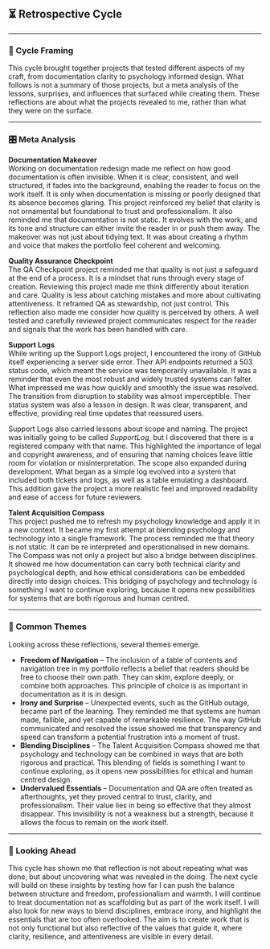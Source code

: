 ## ⏳ Retrospective Cycle  

---

### 🔄 Cycle Framing  
This cycle brought together projects that tested different aspects of my craft, from documentation clarity to psychology informed design. What follows is not a summary of those projects, but a meta analysis of the lessons, surprises, and influences that surfaced while creating them. These reflections are about what the projects revealed to me, rather than what they were on the surface.  

---

### 🎛️ Meta Analysis  

**Documentation Makeover**  
Working on documentation redesign made me reflect on how good documentation is often invisible. When it is clear, consistent, and well structured, it fades into the background, enabling the reader to focus on the work itself. It is only when documentation is missing or poorly designed that its absence becomes glaring. This project reinforced my belief that clarity is not ornamental but foundational to trust and professionalism. It also reminded me that documentation is not static. It evolves with the work, and its tone and structure can either invite the reader in or push them away. The makeover was not just about tidying text. It was about creating a rhythm and voice that makes the portfolio feel coherent and welcoming.  

**Quality Assurance Checkpoint**  
The QA Checkpoint project reminded me that quality is not just a safeguard at the end of a process. It is a mindset that runs through every stage of creation. Reviewing this project made me think differently about iteration and care. Quality is less about catching mistakes and more about cultivating attentiveness. It reframed QA as stewardship, not just control. This reflection also made me consider how quality is perceived by others. A well tested and carefully reviewed project communicates respect for the reader and signals that the work has been handled with care.  

**Support Logs**  
While writing up the Support Logs project, I encountered the irony of GitHub itself experiencing a server side error. Their API endpoints returned a 503 status code, which meant the service was temporarily unavailable. It was a reminder that even the most robust and widely trusted systems can falter. What impressed me was how quickly and smoothly the issue was resolved. The transition from disruption to stability was almost imperceptible. Their status system was also a lesson in design. It was clear, transparent, and effective, providing real time updates that reassured users.  

Support Logs also carried lessons about scope and naming. The project was initially going to be called *SupportLog*, but I discovered that there is a registered company with that name. This highlighted the importance of legal and copyright awareness, and of ensuring that naming choices leave little room for violation or misinterpretation. The scope also expanded during development. What began as a simple log evolved into a system that included both tickets and logs, as well as a table emulating a dashboard. This addition gave the project a more realistic feel and improved readability and ease of access for future reviewers.  

**Talent Acquisition Compass**  
This project pushed me to refresh my psychology knowledge and apply it in a new context. It became my first attempt at blending psychology and technology into a single framework. The process reminded me that theory is not static. It can be re interpreted and operationalised in new domains. The Compass was not only a project but also a bridge between disciplines. It showed me how documentation can carry both technical clarity and psychological depth, and how ethical considerations can be embedded directly into design choices. This bridging of psychology and technology is something I want to continue exploring, because it opens new possibilities for systems that are both rigorous and human centred.  

---

### 🌉 Common Themes  
Looking across these reflections, several themes emerge.  

- **Freedom of Navigation** – The inclusion of a table of contents and navigation tree in my portfolio reflects a belief that readers should be free to choose their own path. They can skim, explore deeply, or combine both approaches. This principle of choice is as important in documentation as it is in design.  
- **Irony and Surprise** – Unexpected events, such as the GitHub outage, became part of the learning. They reminded me that systems are human made, fallible, and yet capable of remarkable resilience. The way GitHub communicated and resolved the issue showed me that transparency and speed can transform a potential frustration into a moment of trust.  
- **Blending Disciplines** – The Talent Acquisition Compass showed me that psychology and technology can be combined in ways that are both rigorous and practical. This blending of fields is something I want to continue exploring, as it opens new possibilities for ethical and human centred design.  
- **Undervalued Essentials** – Documentation and QA are often treated as afterthoughts, yet they proved central to trust, clarity, and professionalism. Their value lies in being so effective that they almost disappear. This invisibility is not a weakness but a strength, because it allows the focus to remain on the work itself.  

---

### 🔮 Looking Ahead  
This cycle has shown me that reflection is not about repeating what was done, but about uncovering what was revealed in the doing. The next cycle will build on these insights by testing how far I can push the balance between structure and freedom, professionalism and warmth. I will continue to treat documentation not as scaffolding but as part of the work itself. I will also look for new ways to blend disciplines, embrace irony, and highlight the essentials that are too often overlooked. The aim is to create work that is not only functional but also reflective of the values that guide it, where clarity, resilience, and attentiveness are visible in every detail.  
